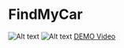 # FindMyCar
![Alt text](http://i349.photobucket.com/albums/q381/Prelude1997/Screenshot_2016-08-14-13-47-19_zps2nwbfvpd.png "Login")
![Alt text](http://i349.photobucket.com/albums/q381/Prelude1997/Screenshot_2016-08-14-13-48-07_zps3oyfpgbv.png "Main")
[DEMO Video](https://youtu.be/WljdlN_d4aY)
